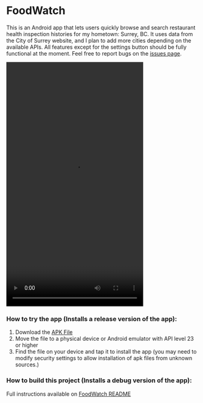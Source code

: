 # FoodWatch
This is an Android app that lets users quickly browse and search restaurant health inspection histories for my hometown: Surrey, BC. It uses data from the City of Surrey website, and I plan to add more cities depending on the available APIs. All features except for the settings button should be fully functional at the moment. Feel free to report bugs on the [issues page](https://github.com/ericjang96/FoodWatch/issues).

<div class="center-vid">
  <video class="border-vid" src="app_demo_1.mp4" width="360" height="640" controls preload></video>
<!--  <video class="border-vid" src="app_demo_1.mp4" width="360" height="640" controls preload></video> This is a placeholder for multiple videos in the future -->
</div>

### How to try the app (Installs a release version of the app):
1. Download the [APK File](https://github.com/ericjang96/FoodWatch/releases/download/0.1.3/app-release.apk)
2. Move the file to a physical device or Android emulator with API level 23 or higher
3. Find the file on your device and tap it to install the app (you may need to modify security settings to allow installation of apk files from unknown sources.)

### How to build this project (Installs a debug version of the app):
Full instructions available on [FoodWatch README](https://github.com/ericjang96/FoodWatch/blob/master/README.md)
